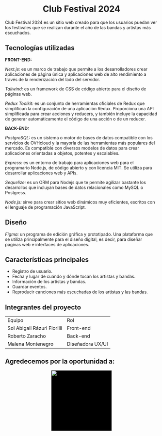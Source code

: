   <h1><div align='center'
<b>Club Festival 2024</b>
</div>
</h1>

Club Festival 2024 es un sitio web creado para que los usuarios puedan ver los festivales que se realizan durante el año de las bandas y artistas más escuchados.

<h2><b>Tecnologías utilizadas</b></h2

<b>FRONT-END:</b>

<em>Next.js:</em> es un marco de trabajo que permite a los desarrolladores crear aplicaciones de página única y aplicaciones web de alto rendimiento a través de la renderización del lado del servidor.

<em>Tailwind:</em> es un framework de CSS de código abierto​ para el diseño de páginas web.

<em>Redux Toolkit:</em> es un conjunto de herramientas oficiales de Redux que simplifican la configuración de una aplicación Redux. 
Proporciona una API simplificada para crear acciones y reducers, y también incluye la capacidad de generar automáticamente el código de una acción o de un reducer.

<b>BACK-END:</b>

<em>PostgreSQL:</em> es un sistema o motor de bases de datos compatible con los servicios de OVHcloud y la mayoría de las herramientas más populares del mercado. Es compatible con diversos modelos de datos para crear aplicaciones orientadas a objetos, potentes y escalables.

<em>Express:</em> es un entorno de trabajo para aplicaciones web para el programario Node.js, de código abierto y con licencia MIT. Se utiliza para desarrollar aplicaciones web y APIs.

<em>Sequelize:</em> es un ORM para Nodejs que te permite agilizar bastante los desarrollos que incluyan bases de datos relacionales como MySQL o Postgress.

<em>Node.js:</em> sirve para crear sitios web dinámicos muy eficientes, escritos con el lenguaje de programación JavaScript.

<h2><b>Diseño</b></h2>

<em>Figma:</em> un programa de edición gráfica y prototipado. Una plataforma que se utiliza principalmente para el diseño digital, es decir, para diseñar páginas web e interfaces de aplicaciones.

<h2><b>Características principales</b></h2>

- Registro de usuario.
- Fecha y lugar de cuándo y dónde tocan los artistas y bandas.
- Información de los artistas y bandas.
- Guardar eventos.
- Reproducir canciones más escuchadas de los artistas y las bandas.

<h2><b>Integrantes del proyecto</b></h2>
<div align='center'>
<table>

  <tr>
  <td>Equipo</td>
  <td>Rol</td>

  <tr>
<td>Sol Abigail Rázuri Fiorilli</td>
  <td>Front-end</td>
</tr>

<tr>
  <td>Roberto Zaracho</td>
  <td>Back-end</td>
</tr>

<tr>
  <td>Malena Montenegro</td>
  <td>Diseñadora UX/UI</td>
</tr>

</table>
</div>

<h2>Agredecemos por la oportunidad a:</h2>
<div align='center'>
  <a href="https://www.nocountry.tech/" target="_blank">
    <img style='background-color:black;' src="https://encrypted-tbn0.gstatic.com/images?q=tbn:ANd9GcQsukYB3HL90LSwYv_RIR2O2OlCV8Sbkx2eNHv8nRvOu8L16FxLQ0nPzY02wQ_BJOfQZw&usqp=CAU" width="200">
  </a>
</div>
